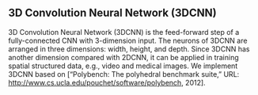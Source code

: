 ## 3D Convolution Neural Network (3DCNN)

3D Convolution Neural Network (3DCNN) is the feed-forward step of a fully-connected CNN with 3-dimension input. The neurons of 3DCNN are arranged in three dimensions: width, height, and depth. Since 3DCNN has another dimension compared with 2DCNN, it can be applied in training spatial structured data, e.g., video and medical images. We implement 3DCNN based on [“Polybench: The polyhedral benchmark suite,” URL: http://www.cs.ucla.edu/pouchet/software/polybench, 2012].

